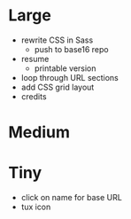 # Large
- rewrite CSS in Sass
  - push to base16 repo
- resume
  - printable version
- loop through URL sections
- add CSS grid layout
- credits
 
# Medium

# Tiny
- click on name for base URL
- tux icon
 
